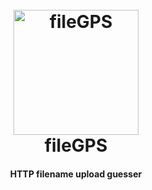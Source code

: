 <h1 align="center">
  <br>
  <a href="https://github.com/0blio/fileGPS"><img src="https://i.ibb.co/fGcyM2Y/fileGPS.png" alt="fileGPS" border="0" width="200"></a>
  <br>
  fileGPS
  <br>
</h1>

<h4 align="center">HTTP filename upload guesser</h4>
